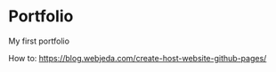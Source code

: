 # Portfolio
My first portfolio

How to: https://blog.webjeda.com/create-host-website-github-pages/


